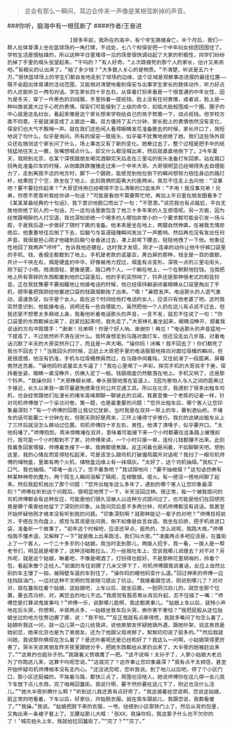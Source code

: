 > 总会有那么一瞬间，耳边会传来一声像是某根弦断掉的声音。

###你听，脑海中有一根弦断了
####作者/王奋进

						1很多年前，我所在的高中，有个学生跳楼身亡。半个月后，我们一群人在体育课上坐在篮球场的一角打牌，不远处，七八个校保安把一个中年妇女给团团围住了。学校生活是很枯燥的，所以这种平日里难得一见的场景很快调动起了大家的积极性，同学们纷纷扔掉了手里的烟头张望起来。“干吗的？”有人好奇。“上次跳楼死的那个人的家长，估计又来闹吧。”有眼尖的认出来了。“赔了多少钱？”大多数人关心的是物质。“不清楚，听说是五六十万。”很快篮球场上的学生们都自发地走到了球场的边缘，这个区域是观察事态进展的最佳位置——既不会超出体育课的活动范围，又能相对清楚地看到保安与出事学生家长的肢体动作，听力好点的人还能听见一两句对话。学生家长四十岁左右，从穿着打扮来看是一个很普通的中年女性，因为是冬天，穿了一件黑色的羽绒服，手里拎着一提纸钱。脸上没有任何表情，或者说，脸上是一种叫做哀莫大过于心死的表情。保安们可能接到了上级的命令，如临大敌般围成一个圈，圈子的中心就是这名妇女。看起来像是这个家长想来学校给自己的孩子祭奠一下，烧点纸钱。但学校方面不同意。于是就演变成了上面这一幕。双方僵持了五六分钟，家长脸上的表情依然没有变化，保安们也大气不敢喘一声。就在我们这些闲人看得眼睛发花准备散去的时候，家长开口了，简短地说了句什么，似乎是询问。所有的保安一致摇头，似乎毫不犹豫地拒绝了她。我们这些场外观众还在揣测这个家长问了什么，场上事态又有了新的变化。她晕过去了。整个过程是把手中的纸钱猛地往天上一撒，张嘴想喊点什么，却又什么都没喊出来，然后就直直地倒下了。2今年夏天，我刚到北京，在某个深夜跟朋友喝完酒聊完天后走在三里屯的街头准备打车回家。站在路口拐角处准备拦车的时候，从侧面跌跌撞撞走过来一个中年大哥。大哥很明显已经喝得失去自理能力了，走到离我不远的地方时，脚下一个踉跄，能感觉到他在倒下的瞬间想努力抱住身边的路灯杆，结果抱了个空，跌坐在了地上，此刻我俩的距离大约是两米。我忍不住走上去问他：“没事吧？要不要拉你起来？”大哥坚持用已经喝得不怎么清晰的口齿发声：“不用！我没事兄弟！兄弟，你愿不愿意听我给你讲一句话？”可能是看他不需要帮忙吧，再加上平日里在朋友圈看多了《某某某最经典的十句话》，我下意识地脱口而出了一句：“不愿意。”说完我也有点尴尬，平白无故地拒绝了别人的一句话，万一这句话里面包含了他三十多年来的人生感悟呢。另一方面，因为经常跟喝醉的人打交道，我也深知拒绝一个喝多的人哪怕非常小的一个要求都可能会引发一场斗殴，于是我后退一步做好了随时下跪的准备。他本来是坐在地上，两腿自然伸直。在被我无情拒绝后，他重重地往后倒了下去，后脑勺与盲道碰撞瞬间发出了一声脆响。然后再也没有发出任何声音。我很是担心刚才他磕到后脑勺会昏迷过去，凑上前弯下腰去，轻轻地拽了一下他。他象征性地回了我两声“哼哼”，告诉我他还健在。这时我才发现，刚才一连串的动作让他牛仔裤口袋里的手机、钱、香烟全都散到了地上。手机是老款的诺基亚，黑白屏的那种，钱全是一百的面额，共计一千块左右，烟是硬盒的中华，好像被用力捏过，烟盒有点变形。深夜一点的三里屯街头，刚下起了小雨，雨滴很轻，更像是雾。路口两个人，一个躺在地上，一个在默默地捡钱。当我把地上所有零碎的东西都塞到他的口袋里后，他的手机突然响了，铃声还是那种很老式的和弦铃音。正在我犹豫要不要拍醒他让他接电话的时候，他已经保持躺姿闭着眼睛从口袋里掏出了手机，顺带着把我刚给他塞进口袋的钱跟烟都拖了出来。“喂！”鼻腔发声。电话那头的人语气激动、语速急促，似乎是个女人。能在这个时间给他打电话的女人，应该只有他老婆了吧。这时我突然意识到，他能接电话，说明还有一些自理能力，虽然把他一个人扔在这儿有点说不过去，但我还是不想惹太多麻烦上身。我看他听着电话那头的声音，一言不发，就忍不住说了一句：“你口袋里的东西都掉出来了，赶紧捡起来吧，我先走了。”大哥挣扎着坐起来，眼睛没睁开，顺着我说话的方向冲我摆手：“谢谢！兄弟啊！你是个好人呐。谢谢你！再见！”电话那头的声音猛地一下提高了，不过依然听不清在说什么。我转身想走到马路对面打车，但还没走出几步路，对着电话沉默了半天的大哥突然开口了，而且是一声大喝。“操你妈！闭嘴！我不回去了！你们都死了我也不回去了！”当我回头的时候，正赶上大哥把手里的电话狠狠地摔向对面垃圾桶的瞬间，但是很遗憾，他没有扔准，手机与垃圾桶擦肩而过，在马路中间着陆，又往前滑了一段距离，屏幕竟然还亮着。“操他妈的诺基亚太牛逼了！”我在心里喝了一声彩。摔完手机的大哥双手下垂，保持着坐姿，眼睛一直没睁开，仿佛入定了一般。钱跟烟盒仍然散落在地上。手机又响了，还是那个铃声。“我操你妈！”大哥睁眼长啸，拳头狠狠地落在盲道上。3因为害怕人与人之间的距离过于接近，长久以来我一直尽量避免搭乘任何公共交通工具。所以在北京，我遇到了很多出租车司机，也会经常跟他们在漫长的堵车高峰期聊一聊彼此的见闻，我甚至像一个老练的记者一样，针对司机师傅做了一个采访问卷。第一题，也是最重要的问题：“您开出租车后，哪个客人让您印象最深刻？”有一个师傅的回答让我记忆犹新，当时我是在双井一带上的车，要到酒仙桥。不堵车的话可能要二十分钟左右，但那天刚好是周末，三环上堵得寸步难行。我拦的这辆出租车从上了三环后就没怎么移动过位置。司机师傅四十岁左右，男性。他清了清嗓子，似乎要开口。“太他妈堵了。”师傅抱怨。周末傍晚堵在双井，意味着可能接下来一个小时都要在这条路上缓慢前行，我可能一个小时都到不了家，对师傅来讲，一个小时只接一单，连份儿钱都赚不出来。此刻我着急回家喂猫，师傅着急接下一单。我俩都很焦躁。反正闲着也是闲着，不如聊聊天吧。想到这里，我的心情反而变得轻松起来，可是该怎么跟司机打破僵局展开对话呢？我扫了一眼司机师傅的储物盒，里面有两个火机，储物盒边缘上有一抹烟灰。“太好了，这个司机抽烟。”我松了一口气，我也抽烟。“得堵一会儿了。您不着急吧？”我试探地问：“要不抽根烟？”这句话仿佛有种某种神奇的魔力，两个陌生人瞬间溶解了隔阂，互相敬烟，借火。有一搭没一搭地闲聊了起来。然后我趁机抛出了那个问题：“您开出租车这么多年了，遇到的哪个客人让您印象最深刻？”师傅在听到这个问题后，很明显地愣了一下，半天没回过神。很正常，每一个被我提问的司机师傅都会有这种反应，可能是他们很久没被人以这种方式提问过了，也可能是他们在回想究竟是哪个乘客给他留下了深刻的印象。从我问完后差不多两分钟，司机师傅都没有说话。我甚至开始怀疑他刚才根本没有听到我的问题。“印象深刻啊？就那种能记一辈子的对吧？”师傅目视前方，手搭在方向盘上，感觉与其说是在问我，倒不如像是自言自语。我坐在后排，把手机收进口袋，准备听一个故事了。“前年这个时候吧，应该还早点，挺热的，怎么说呢，我跑大夜。”师傅怕我不懂术语，又解释了一下“就是晚上出来跑活，我们叫大夜。”“凌晨两点多吧应该是，在簋街上了一个客人，一个二十多岁的小姑娘。我当时走到那儿，两拨人招手，我一看，一拨人是一帮老爷们，明显就是喝多了，这种活咱敢拉么，万一给我吐车上，您说我哪儿说理去？对不对？另外呢，就是这个姑娘，瞅着吧，不像是喝酒了，打扮得也挺好，不是那种花里胡哨的，拎着个包，看起来像个正经人。”前面的车往前挪了几米又停下了，司机师傅跟我说着话，反应上自然比别的车主慢了一拍，被隔壁车道的车别住了。“操你妈的瞎他妈变什么道。”回过神来的师傅一边挂挡踩油门，一边对这种不文明的驾驶陋习提出了抗议。“我接着跟您说，刚说到哪儿了？对对对，就在簋街拉着个姑娘，这姑娘吧，上车以后，就坐后面，一脸阴沉劲儿的，就您坐那个位置。要去亮马桥，对，离您去的地儿不远。”我感觉有股恶寒从背后升起，忍不住插了一嘴：“师傅您是打算讲鬼故事吗？”师傅一乐，说那哪儿能啊，我这都真事儿。“姑娘上车以后，就特小声地在后头哭，你想啊，半夜两点多，一姑娘坐我车后头哭，换你害不害怕？”我把屁股从这位姑娘坐过的地方往旁边挪了挪，说：“我不怕。”“反正我就有点瘆得慌，我就多嘴问了句怎么着了。姑娘听我这一问，就一边儿哭一边儿给我讲，说他男朋友怀疑她搞外遇，跟她吵架，说这男孩是她初恋，她来北京也是为了男朋友。还为了他跟父母闹掰了。絮絮叨叨说了挺多的。”“然后我就问她，我说那你俩现在怎么着了？是还吵着呢还是已经和好了？我这么一问啊，小姑娘哭得更厉害了。哭半天说男朋友昨天夜里跟她分手，把她东西都给从家扔出来了，大半夜的她被赶出来了。”“这男的也挺孙子的。”我跟着义愤填膺了一把。“这不说嘛！太孙子了，人家小姑娘大老远为了你跑这儿来，这算干吗呢您说。”“这就完了？这件事让您印象最深？”我有点不太相信，甚至开始怀疑司机师傅根本没有走内心。“还没说完呢，您听我说。到了地儿以后吧，停了个小区门口，那小区还挺偏的，不挨着马路，都快三点了，周围也没啥人。她说师傅你在这儿停一会儿我下车放下点儿东西，完了咱再回簋街。我说行啊，要不然你要在这儿下了，附近也没什么活儿。”“她大半夜折腾什么啊？”听到这儿我还真有点好奇了。“我这接着给您说啊，您说这姑娘，挺正常的吧看着，下车以后，好家伙，开始脱衣服。就在我车跟前儿，我跟您说，我都看傻了。”“我操。”我说。“姑娘把脱下来的衣服，一甩，给搭到小区那铁门上了。然后从背的包里，又掏出来一条裙子套上了。叉腰站那儿大喊：‘张XX，我操你妈，我这辈子什么也不欠你的了！’喊完扭头上车，我就给拉回簋街了。”“完了？”“完了。”			  		